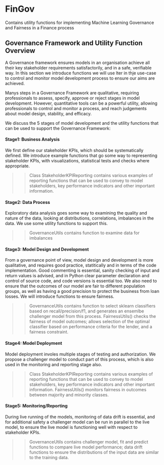# FinGov
Contains utility functions for implementing Machine Learning Governance and Fairness in a Finance process

## Governance Framework and Utility Function Overview

A Governance framework ensures models in an organisation achieve all their key stakeholder requirements satisfactorily, and in a safe, verifiable way. In this section we introduce functions we will use lter in thje use-case to control and monitor model development process to ensure our aims are achieved.

Manys steps in a Governance Framework are qualitative, requiring professionals to assess, specify, approve or reject stages in model development. However, quantitative tools can be a powerful utility, allowing professionals to control and monitor a process, and reach judgements about model design, stability, and efficacy. 

We discuss the 5 stages of model development and the utility functions that can be used to support the Governance Framework:

#### Stage1: Business Analysis
We first define our stakeholder KPIs, which should be systematically defined. We introduce example functions that go some way to representing stakeholder KPIs, with visualizations, statistical tests and checks where appropriate. 

>> Class StakeholderKPIReporting contains various examples of reporting functions that can be used to convey to model stakeholders, key performance indicators and other important information.

#### Stage2: Data Process
Exploratory data analysis goes some way to examining the quality and nature of the data, looking at distributions, correlations, imbalances in the data. We use some utility functions to support this.

>> GovernanceUtils contains function to examine data for imbalances

#### Stage3: Model Design and Development
From a governance point of view, model design and development is more qualitative, and requires good practice, statitically and in terms of the code implementation. Good commenting is essential, sanity checking of input and return values is advised, and in Python clear parameter declaration and control of source code, and code versions is essential too. 
We also need to ensure that the outcomes of our model are fair to different population groups, as well as having a good precision to protect the business from loan losses. We will introduce functions to ensure fairness.

>> GovernanceUtils contains function to select sklearn classifiers based on recall/precision/f1, and generates an ensemlbe challenger model from this process.
>> FairnessUtils() checks the fairness of model outcomes; allows selection of the optimal classifier based on performance criteria for the lender, and a fairness constraint.

#### Stage4: Model Deployment
Model deployment involes multiple stages of testing and authorization. We propose a challenger model to conduct part of this process, which is also used in the monitoring and reporting stage also.

>> Class StakeholderKPIReporting contains various examples of reporting functions that can be used to convey to model stakeholders, key performance indicators and other important information.
>> FairnessUtils() monitors fairness in outcomes between majority and minority classes.

#### Stage5: Monitoring/Reporting
During live running of the models, monitoring of data drift is essential, and for additional safety a challenger model can be run in parallel to the live model, to ensure the live model is functioning well with respect to stakeholder KPIs.

>> GovernanceUtils contains challenger model, fit and predict functions to compare live model performance; data drift functions to ensure the distributions of the input data are similar to the training data.
